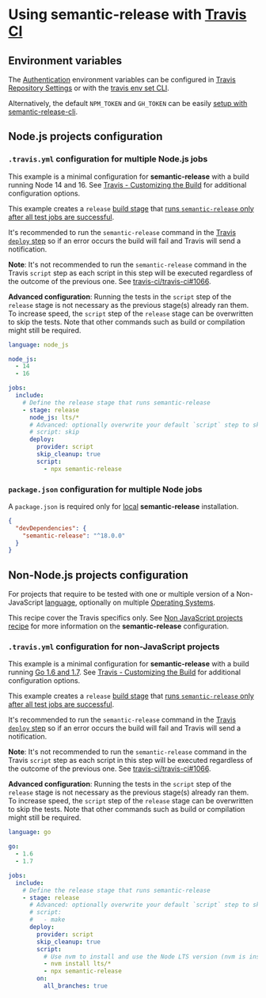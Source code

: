 # Using semantic-release with [Travis CI](https://travis-ci.org)

## Environment variables

The [Authentication](../../usage/ci-configuration.md#authentication) environment variables can be configured
in [Travis Repository Settings](https://docs.travis-ci.com/user/environment-variables/#defining-variables-in-repository-Settings)
or with the [travis env set CLI](https://github.com/travis-ci/travis.rb#env).

Alternatively, the default `NPM_TOKEN` and `GH_TOKEN` can be
easily [setup with semantic-release-cli](../../usage/getting-started.md#getting-started).

## Node.js projects configuration

### `.travis.yml` configuration for multiple Node.js jobs

This example is a minimal configuration for **semantic-release** with a build running Node 14 and 16.
See [Travis - Customizing the Build](https://docs.travis-ci.com/user/customizing-the-build) for additional configuration
options.

This example creates a `release` [build stage](https://docs.travis-ci.com/user/build-stages)
that [runs `semantic-release` only after all test jobs are successful](../../usage/ci-configuration.md#run-semantic-release-only-after-all-tests-succeeded).

It's recommended to run the `semantic-release` command in
the [Travis `deploy` step](https://docs.travis-ci.com/user/customizing-the-build/#The-Build-Lifecycle) so if an error
occurs the build will fail and Travis will send a notification.

**Note**: It's not recommended to run the `semantic-release` command in the Travis `script` step as each script in this
step will be executed regardless of the outcome of the previous one.
See [travis-ci/travis-ci#1066](https://github.com/travis-ci/travis-ci/issues/1066).

**Advanced configuration**: Running the tests in the `script` step of the `release` stage is not necessary as the
previous stage(s) already ran them. To increase speed, the `script` step of the `release` stage can be overwritten to
skip the tests. Note that other commands such as build or compilation might still be required.

```yaml
language: node_js

node_js:
  - 14
  - 16

jobs:
  include:
    # Define the release stage that runs semantic-release
    - stage: release
      node_js: lts/*
      # Advanced: optionally overwrite your default `script` step to skip the tests
      # script: skip
      deploy:
        provider: script
        skip_cleanup: true
        script:
          - npx semantic-release
```

### `package.json` configuration for multiple Node jobs

A `package.json` is required only for [local](../../usage/installation.md#local-installation) **semantic-release**
installation.

```json
{
  "devDependencies": {
    "semantic-release": "^18.0.0"
  }
}
```

## Non-Node.js projects configuration

For projects that require to be tested with one or multiple version of a
Non-JavaScript [language](https://docs.travis-ci.com/user/languages), optionally on
multiple [Operating Systems](https://docs.travis-ci.com/user/multi-os).

This recipe cover the Travis specifics only.
See [Non JavaScript projects recipe](../../support/FAQ.md#can-i-use-semantic-release-to-publish-non-javascript-packages)
for more information on the **semantic-release** configuration.

### `.travis.yml` configuration for non-JavaScript projects

This example is a minimal configuration for **semantic-release** with a build
running [Go 1.6 and 1.7](https://docs.travis-ci.com/user/languages/go).
See [Travis - Customizing the Build](https://docs.travis-ci.com/user/customizing-the-build) for additional configuration
options.

This example creates a `release` [build stage](https://docs.travis-ci.com/user/build-stages)
that [runs `semantic-release` only after all test jobs are successful](../../usage/ci-configuration.md#run-semantic-release-only-after-all-tests-succeeded).

It's recommended to run the `semantic-release` command in
the [Travis `deploy` step](https://docs.travis-ci.com/user/customizing-the-build/#The-Build-Lifecycle) so if an error
occurs the build will fail and Travis will send a notification.

**Note**: It's not recommended to run the `semantic-release` command in the Travis `script` step as each script in this
step will be executed regardless of the outcome of the previous one.
See [travis-ci/travis-ci#1066](https://github.com/travis-ci/travis-ci/issues/1066).

**Advanced configuration**: Running the tests in the `script` step of the `release` stage is not necessary as the
previous stage(s) already ran them. To increase speed, the `script` step of the `release` stage can be overwritten to
skip the tests. Note that other commands such as build or compilation might still be required.

```yaml
language: go

go:
  - 1.6
  - 1.7

jobs:
  include:
    # Define the release stage that runs semantic-release
    - stage: release
      # Advanced: optionally overwrite your default `script` step to skip the tests
      # script:
      #   - make
      deploy:
        provider: script
        skip_cleanup: true
        script:
          # Use nvm to install and use the Node LTS version (nvm is installed on all Travis images)
          - nvm install lts/*
          - npx semantic-release
        on:
          all_branches: true
```
